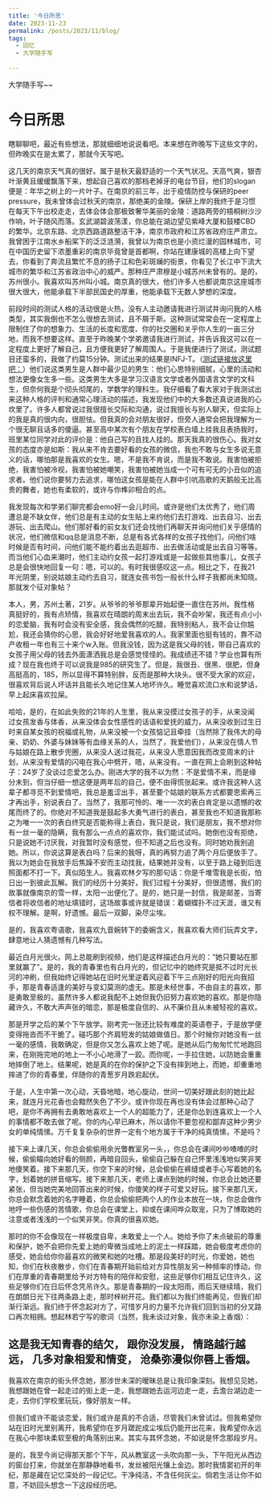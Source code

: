 ```yaml
---
title: '今日所思'
date: 2023-11-23
permalink: /posts/2023/11/blog/
tags:
  - 回忆
  - 大学随手写
  
---
```


大学随手写~~

今日所思
======
瞎聊聊吧，最近有些想法，那就细细地说说看吧。本来想在昨晚写下这些文字的，但昨晚实在是太累了，那就今天写吧。

这几天的南京天气真的很好。属于是秋天最舒适的一个天气状况。天高气爽，银杏叶渐黄且缓缓飘落下来，想起自己喜欢的那档老掉牙的电台节目，他们的slogan便是：年华之树上的一片叶子。在南京的前三年，出于疫情防控与保研的peer pressure，我未曾体会过秋天的南京，那绝美的金陵。保研上岸的我终于是习惯在每天下午出校走走，去体会体会那极致奢华美丽的金陵：道路两旁的梧桐树沙沙作响，叶子随风而落。玄武湖碧波荡漾，你总能在湖边望见紫峰大厦和鼓楼CBD的繁华。北京东路、北京西路道路整洁干净，南京市政府和江苏省政府庄严肃立。我曾困于江南水乡船桨下的泛泛涟漪，我曾以为南京也是小资烂漫的园林城市，可在中国历史留下浓墨重彩的南京毕竟曾是首都啊，你站在建康城的高楼上向下望去，你看到了奔流且繁忙不息的扬子江和色彩斑斓的街景，你看见了长江中下流大城市的繁华和江苏省政治中心的威严。那种庄严肃穆是小城苏州未曾有的。是的，苏州很小。我喜欢叫苏州叫小城。南京真的很大，他们许多人也都说南京这座城市很大很大，他能承载下半部民国史的厚重，他能承载下无数人梦想的深度。

前段时间的测试人格的活动很是火热，没有人主动邀请我进行测试并询问我的人格类型，其实我倒也不怎么很想去测试，且不屑于斯。这种测试常常会在一定程度上限制住了你的想象力、生活的长度和宽度、你的社交圈和关乎你人生的一亩三分地，而我不想要这样。直至于昨晚某个学弟邀请我进行测试，并告诉我这可以在一定程度上更好了解自己，且方便我更好了解周围人。于是我便进行了测试，测试题目还蛮多的，我做了约莫15分钟。测试出来的结果是INFJ-T。（[测试链接放这里吧：](https://www.16personalities.com)）他们说这类男生是人群中最少见的男生：他们心思特别细腻，心里的活动和想法更像女生多一些。这类男生大多是学习汉语言文学或者外国语言文学的文科生，但奈何我是个彻头彻尾的，学数学的理科生。我仔细看了看大家对于我测试出来这种人格的评判和通常心理活动的描述，我发现他们中的大多数还真说进我的心坎里了。许多人都曾说过我很擅长交际和沟通，说过我擅长与别人聊天，但实际上的我是真的很内向，很胆怯。但我真的会对朋友很好，但旁人通常会把我理解为一个很无聊且话多的傻逼。甚至高中某次有个朋友在学校表白墙上挂我且表扬我时，班里某位同学对此的评价是：他自己写的且找人挂的。那天我真的很伤心。我对女孩的态度亦是如斯：我从来不肯去要好看的女孩的微信，我也不敢与女生多说无意义的话，哪怕那是我喜欢的女生。嗯，不是我不肯说，而是我不敢说。我害怕被拒绝，我害怕被冷视，我害怕被她嘲笑，我害怕被她当成一个可有可无的小丑似的追求者。他们说你要努力去追求，哪怕这女孩是能在人群中引吭高歌的天鹅般无比高贵的舞者，她也有柔软的，或许与你榫卯相合的点。

我发现每次和学弟们聊完都会emo好一会儿时间。或许是他们太优秀了，他们周遭总是不缺女伴，他们总是有主动的女生贴上来约他们去打游戏、出去自习、出去游玩、出去爬山。他们那好看的前女友们还会找他们再聊天并询问他们关乎感情的状况，他们微信和qq总是消息不断，总是有各式各样的女孩子找他们，问他们啥时候是否有时间，问他们能不能约着出去逛超市、出去做活动或是出去自习等等。而当他们心血来潮时，他们主动约女孩一起打游戏或是一起做些其他事儿，女孩子总是会很快地回复一句：嗯，可以的。有时我很感叹这一点。相比之下，在我21年光阴里，别说姑娘主动约去自习，就连女孩书包一般长什么样子我都尚未知晓。那就发个征对象帖？

本人，男，苏州土著，21岁。从爷爷的爷爷那辈开始起便一直住在苏州。我性格真挺好的，我有点矫情，我喜欢在晴朗的周末出去玩，我不会吵架，我还有点小小的恋爱脑，我有时会没有安全感，我会偶然的吃醋，我特别粘人，我不会让你尴尬，我还会猜你的心思，我会好好地爱我喜欢的人。我家里面也挺有钱的，靠不动产收租一年也有三十来个w入账。但我没钱，因为这是我父母的钱，带自己喜欢的女孩子用父母的钱去外面潇洒我总是会感觉怪怪的。我成绩还不错？学业也算有所成？现在我也终于可以说我是985的研究生了。但是，我很丑、很黑、很肥，但身高挺高的，185，所以显得不算特别胖，反而是那种大块头。很不受大家的欢迎，很喜欢背后说人坏话并且能长久地记住某人地坏许久。睡觉喜欢流口水和说梦话，早上起床喜欢拉屎。

哈哈，是的，在如此失败的21年的人生里，我从来没摸过女孩子的手，从来没闻过女孩发香与体香，从来没体会女性感性的话语和爱抚的威力，从来没收到过生日时来自某女孩的祝福或礼物，从来没被一个女孩惦记且牵挂（当然除了我伟大的母亲、奶奶、外婆与妹妹等有血缘关系的人，当然了，我爱他们），从来没在情人节与姑娘在路上散步兜圈，从来没人送过我花，从来没人愿意因我而改变周末的计划，从来没有爱情的闪电在我心中劈开，嗯，从来没有。一直在网上会刷到这种帖子：24岁了没谈过恋爱怎么办。刚进大学的我不以为然：不是爱情不来，而是缘分未到，但当仔细一想这便是两年后的自己，便不由得慌张起来。或许我这种人这辈子都寻觅不到爱情吧，我总是羞涩出手，甚至要个姑娘的联系方式都要思索再三才再出手，别说表白了。当然了，我那可怜的、唯一一次的表白肯定是以遗憾的收尾而终了的。你绝对不知道我是鼓起多大勇气进行的表白，甚至我也不知道我那称之为唯一一次的表白终究是否能称得上表白，我只是说，我们是朋友，我不想对你有一丝一毫的隐瞒，我有那么一点点的喜欢你，我们能试试吗。她倒也没有拒绝，只是说她不讨厌我，对我暂时没有感觉，但不知道之后也没有。同时她劝我别追她。所以，你说这算是表白吗？后来的我呀，真的再努力追了两个月后便放手了。我以为她会在我放手后焦躁不安而主动找我，结果她并没有，以至于路上碰到后连照面都不打一下。真似陌生人。我喜欢林夕写的那句话：你是千堆雪我是长街，怕日出一到彼此瓦解。我们的经历十分美好，我们过程十分美好，但很遗憾，我们的故事就像南京的雪一样，太阳一出便化了。是的，她只是一封信，我是邮差，当寄信者将收信者的地址填错时，这场故事或许就是错误：着蝴蝶扑不过天涯，谁又有权不理解。是啊，好遗憾。最后一双脚，染尽尘埃。

是的，我喜欢粤语歌，我喜欢九音婉转下的委婉含义，我喜欢看大师们玩弄文字，肆意地让人猜遗憾有几种写法。

最近白月光很火。网上总能刷到视频，他们是这样描述白月光的：“她只要站在那里就赢了”。是的，我的青春里也有白月光的，但记忆中的她终究是抵不过时光长河的冲刷，但我始终记得她站在旧时光里逆着风迎着下午三点刚好的阳光向我招手，那是青春适逢的美好与变幻莫测的虚无。那是未经世事，不由自主的喜欢，那是勇敢至极的，虽然许多人都说我配不上她但我仍旧努力喜欢她的喜欢。那是你隐藏许久，不敢大声声张的暗恋，那是极度自信的、从不廉价且从未被轻视的喜欢。

那是开学之后的某个下午放学。刚考完一张还比较有难度的英语卷子，于是放学便变得拖沓而不干脆了。碰巧那个齐肩短发的姑娘做值日。那个时候你对她没有一丝一毫的感情，我敢确定，但是你又怎么喜欢上她了呢。是她从后门匆匆忙忙地跑回来，在刚拖完地的地上一不小心地滑了一跤。而你呢，一手拉住她，以防她会重重地摔倒了地上。结果呢，她是真的在你的保护之下没有摔到地上，而她，却重重地摔进了你的青春里，伴随你的青葱岁月跌宕起伏。

于是，人生中第一次心动，天昏地暗，地心旋动，世间一切美好跟此刻的她比起来，就连月光花香也会黯然失色了不少。或许你现在再也没有体会过那种心动了吧，是你不再拥有去勇敢地喜欢上一个人的超能力了，还是你怂到连喜欢上一个人的事情都不敢去做了呢。你的内心早已麻木，所以请你不要忽视和鄙弃这种少男少女的单纯情愫。万千复复杂杂的世界一定有个地方属于干净的纯真情愫，不是吗？ 

接下来上课几天，你总会偷偷用余光瞥教室另一头，，你总会在课间吵吵喳喳的时候，偷偷瞄向她好看的侧颜，再暗自回头，偷偷自己躲在自己怀里浅浅地似笑非笑地傻笑着。接下来那几天，你空下来的时候，总会偷偷在裤缝或者手心写着她的名字，划着她的拼音缩写。接下来那几天，老师上课点到她的时候，你总会比她还要紧张，但当她完美地回答出来的时候，你傻笑的样子可爱又好玩。接下来那几天，你总会默念着她的名字睡着，你总会偷偷把两个人的作业本放在一块，你总会做作地哼一些伤感的苦情歌，你总会在课堂上，抑或在课间哗众取宠，只为了博取她的注意或者浅浅的一个似笑非笑。你真的很喜欢她。

那时的你不会像现在一样极度自卑，未敢爱上一个人。她给予你了未点破前的尊重和保护，她不会把你先爱上她的卑微当成地上的泥土一样踩踏，她会极度考虑你的感受，她会给你你最喜欢的微笑和她的吐槽。那是段美好的时光，你爱她，她也知，你们在秋夜散步，你们在青春期开始前给对方异性朋友另一种频率的悸动，你们在厚重的青春期里给予对方特有的陪伴和安慰，这些足够你们相互记住许久，这些足够你们在日后怀念凭吊许久。那是青春期的一段太阳雨，雨后天继续晴，我们在朗朗日光下往两条路上走，那时梓树开花。我们都以为我们终能再见，但我们却渐行渐远。我们终于怀念起对方了，可惜岁月的力量不允许我们回到当初的分叉路口再次相拥。想起林若宁写的歌词（当然，我未谈过对象，我亦未染上香烟）：

这是我无知青春的结欠，
跟你没发展，
情路越行越远，
几多对象相爱和情变，
沧桑弥漫似你唇上香烟。
--

我喜欢在南京的街头怀念她，那涉世未深的暧昧总是让我印象深刻。我想见见她，我想跟她在曾一起走过的街上走一走，我想跟她去运河边走一走，去澹台湖边走一走，去你们学校里玩玩，像好朋友一样。

但我们或许不能谈恋爱，我们或许是真的不合适，尽管我们未曾试过。但我希望你站在旧时光里别离开，我希望你在岁月蹉跎成尘埃后仍能开出花来，我希望你永远在我心中那块柔软至极的角落别出来。其实与其怀念她，不如说是怀念那段岁月。

是的，我至今尚记得那天那个下午，风从教室这一头吹向那一头，下午阳光从西边的窗台打来，你就坐在那静静地看书，发丝被阳光镶上金边。那时我情窦初开的年纪，那是藏在记忆深处的一段记忆。干净纯洁，不含任何灰尘。倘若生活让你不如意，不妨回头想念一下这段经历吧。
